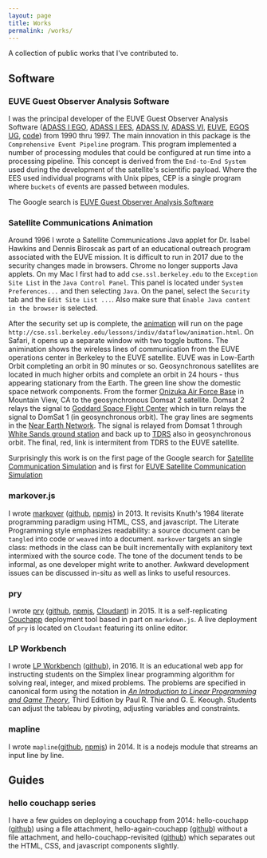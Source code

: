 ```yaml
---
layout: page
title: Works
permalink: /works/
---
```


A collection of public works that I've contributed to.

## Software

### EUVE Guest Observer Analysis Software

I was the principal developer of the
EUVE Guest Observer Analysis Software
([ADASS I EGO](http://articles.adsabs.harvard.edu/full/1992ASPC...25..110O),
 [ADASS I EES](http://articles.adsabs.harvard.edu/full/1992ASPC...25..496V),
 [ADASS IV](http://adass.org/adass/proceedings/adass94/olsone.html),
 [ADASS VI](http://adsabs.harvard.edu/full/1997ASPC..125..349O),
 [EUVE](http://archive.stsci.edu/euve/),
 [EGOS UG](http://archive.stsci.edu/euve/soft_ug/softug_int.ps),
 [code](http://archive.stsci.edu/pub/euve/software))
from 1990 thru 1997.
The main innovation in this package is the `Comprehensive Event Pipeline` program.
This program implemented a number of processing modules that could be configured at run time into a processing pipeline.
This concept is derived from the `End-to-End System` used during the development of the satellite's scientific payload.
Where the EES used individual programs with Unix pipes,
CEP is a single program where `buckets` of events are passed between modules.

The Google search is
[EUVE Guest Observer Analysis Software](https://www.google.com/search?q=euve+guest+observer+analysis+software)

### Satellite Communications Animation

Around 1996 I wrote a Satellite Communications Java applet for Dr. Isabel Hawkins and Dennis Biroscak as part of an educational outreach program associated with the EUVE mission.
It is difficult to run in 2017 due to the security changes made in browsers.
Chrome no longer supports Java applets.
On my Mac I first had to add `cse.ssl.berkeley.edu` to the `Exception Site List` in the `Java Control Panel`.
This panel is located under `System Preferences...` and then selecting `Java`.
On the panel, select the `Security` tab and the `Edit Site List ...`.
Also make sure that `Enable Java content in the browser` is selected.

After the security set up is complete, the
[animation](http://cse.ssl.berkeley.edu/lessons/indiv/dataflow/animation.html)
will run on the page `http://cse.ssl.berkeley.edu/lessons/indiv/dataflow/animation.html`.
On Safari, it opens up a separate window with two toggle buttons.
The animination shows the wireless lines of communication from
the EUVE operations center in Berkeley to the EUVE satellite.
EUVE was in Low-Earth Orbit completing an orbit in 90 minutes or so.
Geosynchronous satellites are located in much higher orbits
and complete an orbit in 24 hours - thus appearing stationary from the Earth.
The green line show the domestic space network components.
From the former
[Onizuka Air Force Base](https://en.wikipedia.org/wiki/Onizuka_Air_Force_Station)
in Mountain View, CA to the geosynchronous Domsat 2 satellite.
Domsat 2 relays the signal to
[Goddard Space Flight Center](https://www.nasa.gov/goddard)
which in turn relays the signal to DomSat 1 (in geosynchronous orbit).
The gray lines are segments in the
[Near Earth Network](https://www.nasa.gov/directorates/heo/scan/services/networks/txt_nen.html).
The signal is relayed from Domsat 1 through
[White Sands ground station](https://www.nasa.gov/directorates/heo/scan/services/networks/txt_sn.html)
and back up to
[TDRS](https://esc.gsfc.nasa.gov/tdrs) also in geosynchronous orbit.
The final, red, link is intermitent from TDRS to the EUVE satellite.

Surprisingly this work is on the first page of the Google search for
[Satellite Communication Simulation](https://www.google.com/search?q=satellite+communication+simulation)
and is first for
[EUVE Satellite Communication Simulation](https://www.google.com/search?q=euve+satellite+communication+simulation)

### markover.js

I wrote [markover](http://cygnyx.github.io/markover.js)
([github](http://github.com/cygnyx/markover.js), [npmjs](https://www.npmjs.com/package/markover.js))
in 2013.
It revisits Knuth's 1984 literate programming paradigm using HTML, CSS, and javascript.
The Literate Programming style emphasizes readability: a source document can be `tangled` into code or `weaved` into a document.
`markover` targets an single class: methods in the class can be built incrementally with explanitory text intermixed with the source code.
The tone of the document tends to be informal, as one developer might write to another.
Awkward development issues can be discussed in-situ as well as links to useful resources.

### pry

I wrote [pry](http://cygnyx.github.io/pry)
([github](http://github.com/cygnyx/pry), [npmjs](https://www.npmjs.com/package/pry),
[Cloudant](https://cygnyx.cloudant.com/example/_design/pry/_show/README.html))
in 2015.
It is a self-replicating [Couchapp](https://couchapp.readthedocs.io/en/latest/) deployment tool based in part on `markdown.js`.
A live deployment of `pry` is located on `Cloudant` featuring its online editor.

### LP Workbench

I wrote [LP Workbench](http://cygnyx.github.io/LPWorkbench)
([github](http://github.com/cygnyx/LPWorkbench)),
in 2016.
It is an educational web app for instructing students on the Simplex linear programming algorithm for solving real, integer, and mixed problems.
The problems are specified in canonical form using the notation in [_An Introduction to Linear Programming and Game Theory_](https://www.google.com/search?q=An+Introduction+to+Linear+Programming+and+Game+Theory,+Third+Edition+by+Paul+R.+Thie+and+G.+E.+Keough), Third Edition by Paul R. Thie and G. E. Keough.
Students can adjust the tableau by pivoting, adjusting variables and constraints.

### mapline

I wrote `mapline`([github](https://github.com/cygnyx/mapline), [npmjs](https://www.npmjs.com/package/mapline)) in 2014.
It is a nodejs module that streams an input line by line.

## Guides

### hello couchapp series

I have a few guides on deploying a couchapp from 2014:
hello-couchapp ([github](https://github.com/cygnyx/hello-couchapp)) using a file attachment,
hello-again-couchapp ([github](https://github.com/cygnyx/hello-again-couchapp)) without a file attachment,
and hello-couchapp-revisited ([github](https://github.com/cygnyx/hello-couchapp-revisited))
which separates out the HTML, CSS, and javascript components slightly.
